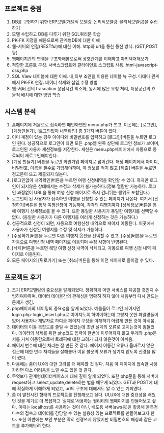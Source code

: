 
## 프로젝트 중점
1. DB를 구현하기 위한 ERP모델(개념적 모델링-논리적모델링-물리적모델링)을 수립하기
2. 모델 수립하고 DB를 다루기 위한 SQL쿼리문 학습
3. PK-FK 지정을 해봄으로써 관계형DB에 대한 이해
4. 웹-서버의 연결(RESTful)에 대한 이해. http와 url을 통한 통신 방식. (GET,POST등)
5. 웹페이지간의 연결을 구조화해봄으로써 상호관계를 이해하고 아키텍쳐해보기
6. 적합한 프론트 구성. 서버스크립트와 클라이언트 스크립트 사용. html-javascript-css,php
7. SQL View 테이블에 대한 이해. 내,외부 조인을 이용한 테이블 뷰 구성. 다대다 관계에서 PK-FK 연결. 데이터 삭제와 삽입,수정 방법
8. 웹-서버 간의 trascation 응답시간 최소화, 동시에 많은 요청 처리, 저장공간의 효율적 배치에 대한 방법 학습

## 시스템 분석
1. 홈페이지에 처음으로 접속하면 메인화면인 menu.php가 뜨고, 이곳에는 [로그인], [계정만들기], [로그인없이 내역확인] 총 3가지 버튼이 있다. 
2. 이미 계정이 있는 경우 아이디와 비밀번호를 입력하고 [로그인]버튼을 누르면 로그인 된다. 성공적으로 로그인이 되면 모든 .php웹 왼쪽 상단에 로그인 정보가 보이며, 로그인된 사용자 세션정보를 저장한다. 세션은 menu.php페이지에서 자동으로 종료되어 재로그인해야한다.
3. [계정 만들기] 버튼을 누르면 회원가입 페이지로 넘어간다. 해당 페이지에서 아이디, 비밀번호, 이름을 필수로 기입해야하며, 이 정보를 적지 않고 [제출] 버튼을 누르면 경고문이 뜨고 제출되지 않는다.
4. [로그인없이 내역확인]버튼을 누르면 여행 신청내역을 확인할 수 있다. 하지만 로그인이 되지않은 상태에서는 수정과 삭제가 불가능하다.(정보 열람만 가능하다. 로그인 과정없이 URL을 통해 여행 신청 페이지로 즉시 건너뛰는 행위도 포함된다.)
5. 로그인이 된 사용자가 접속하면 여행을 신청할 수 있는 페이지가 나온다. 여기서 [신청하기]버튼을 통해 여행신청이 가능하며, 각각의 여행지마다 [상세정보]버튼을 통해 여행지 상세정보를 볼 수 있다. 또한 동일한 사용자가 동일한 여행지를 선택할 수 없다. (동일한 사용자가 다른 여행지를 여러개 신청하는 것은 가능하다.)
6. 성공적으로 신청이 되면, 자동으로 여행신청 내역으로 페이지 이동된다. 이곳에서 사용자가 신청된 여행지를 수정 및 삭제가 가능하다.
7. [수정하기]버튼을 누르면 다른 여행지 옵션을 선택할 수 있고, [수정]버튼을 누르면 자동으로 여행신청 내역 페이지로 이동되며 수정 사항이 반영된다.
8. [삭제]버튼을 누르면 해당 여행 신청 내역이 삭제되고, 자동으로 여행 신청 내역 페이지로 이동된다.
9. 모든 페이지의 [뒤로가기] 또는 [취소]버튼을 통해 이전 페이지로 돌아갈 수 있다.

## 프로젝트 후기
1. 초기 ERP모델링의 중요성을 알게되었다. 정확하게 어떤 서비스를 제공할 것인지 수립하여야하며, 데이터 테이블간의 관계성을 명확히 하지 않아 처음부터 다시 만드는 문제가 생김.
2. php페이지의 네이밍의 중요성을 알게 되었다. 예를들어 로그인 페이지면 login.php-login_insert.php로 이어지도록 하여야하는데 그렇지 못한 파일명들이 있어 사용자나 개발자로 하여금 페이지 구성을 이해하기 어렵게 만든 것이 아쉬움.
3. 데이터의 이동 복잡도를 줄일 수 있었는데 초반 설계의 오류로 고치는것이 힘들었다. 데이터의 삭제를 위한 php코드 입력이 한번에 이루어지지 않고 두개의 .php문서를 거쳐 이동함으로써 트레픽에 대한 고려가 되지 않은것이 아쉬움.
4. 페이지 변수에 대한 처리는 잘 만든 것 같다. 페이지 이동간 오류나 올바르지 않은 접근에 대한 변수 처리들을 잘해놓아 이유 불문의 오류가 생기지 않도록 신경을 많이 썼다.
5. 다음에는 좀더 UX에 대한 고려를 더 해야할 것 같다. 처음 이 페이지에 접속한 사용자라면 다소 어려움을 느낄 수도 있을 것 같다.
6. 무엇보다 관계형데이터베이스에 대해 깊이 알게 되었다. 또한 php문을 통해 서버에 request하고 select,update,delete하는 법을 배우게 되었다. GET과 POST에 대해 확실하게 이해하게 되었고, url의 구조에 대해서도 알 수 있는 기회였다.
7. 좀 더 발전시킨 형태의 프로젝트를 진행해보고 싶다. UI,UX에 대한 중요성을 배웠던 것을 계기로 더 복잡하고 '실제로'사용하는 퀄리티의 웹페이지를 만들어보고 싶다. 이때는 localhost를 사용하는 것이 아닌, 배포용 서버(aws등)을 활용해 불특정 다수의 접속과 데이터를 감당할 수 있는 실용성 있는 프로젝트를 만들어보고자 한다. 또한 이번에는 보안 부분은 딱히 신경쓰지 않았지만 비밀번호의 해싱과 같은 코드를 추가해보려 한다.
